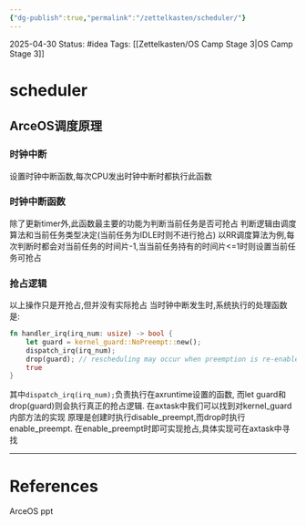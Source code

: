 ```yaml
---
{"dg-publish":true,"permalink":"/zettelkasten/scheduler/"}
---
```


2025-04-30
Status: #idea
Tags: [[Zettelkasten/OS Camp Stage 3\|OS Camp Stage 3]]

# scheduler
## ArceOS调度原理
### 时钟中断
设置时钟中断函数,每次CPU发出时钟中断时都执行此函数
### 时钟中断函数
除了更新timer外,此函数最主要的功能为判断当前任务是否可抢占
判断逻辑由调度算法和当前任务类型决定(当前任务为IDLE时则不进行抢占)
以RR调度算法为例,每次判断时都会对当前任务的时间片-1,当当前任务持有的时间片<=1时则设置当前任务可抢占
### 抢占逻辑
以上操作只是开抢占,但并没有实际抢占
当时钟中断发生时,系统执行的处理函数是: 
```rust
fn handler_irq(irq_num: usize) -> bool {
    let guard = kernel_guard::NoPreempt::new();
    dispatch_irq(irq_num);
    drop(guard); // rescheduling may occur when preemption is re-enabled.
    true
}
```
其中``dispatch_irq(irq_num);``负责执行在axruntime设置的函数,
而let guard和drop(guard)则会执行真正的抢占逻辑.
在axtask中我们可以找到对kernel_guard内部方法的实现
原理是创建时执行disable_preempt,而drop时执行enable_preempt.
在enable_preempt时即可实现抢占,具体实现可在axtask中寻找

___
# References
ArceOS ppt
